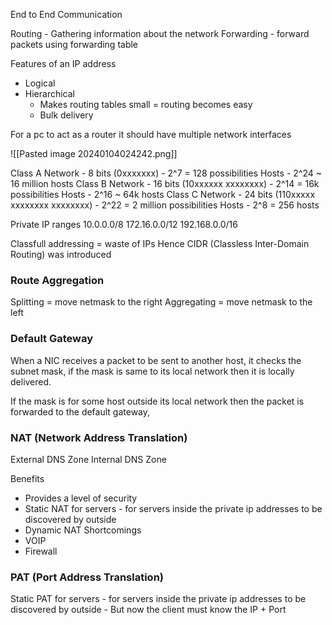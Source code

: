 End to End Communication

Routing - Gathering information about the network
Forwarding - forward packets using forwarding table

Features of an IP address
- Logical
- Hierarchical
	- Makes routing tables small = routing becomes easy
	- Bulk delivery

For a pc to act as a router it should have multiple network interfaces

![[Pasted image 20240104024242.png]]

Class A
	Network - 8 bits (0xxxxxxx) - 2^7 = 128 possibilities
	Hosts - 2^24 ~ 16 million hosts
Class B
	Network - 16 bits (10xxxxxx xxxxxxxx) - 2^14 = 16k possibilities
	Hosts - 2^16 ~ 64k hosts
Class C
	Network - 24 bits (110xxxxx xxxxxxxx xxxxxxxx) - 2^22 = 2 million possibilities
	Hosts - 2^8 = 256 hosts

Private IP ranges
10.0.0.0/8
172.16.0.0/12
192.168.0.0/16

Classfull addressing = waste of IPs
Hence CIDR (Classless Inter-Domain Routing) was introduced

### Route Aggregation
Splitting = move netmask to the right
Aggregating  = move netmask to the left

### Default Gateway
When a NIC receives a packet to be sent to another host, it checks the subnet mask, if the mask is same to its local network then it is locally delivered.

If the mask is for some host outside its local network then the packet is forwarded to the default gateway,

### NAT (Network Address Translation)
External DNS Zone
Internal DNS Zone

Benefits
- Provides a level of security
- Static NAT for servers - for servers inside the private ip addresses to be discovered by outside
- Dynamic NAT
Shortcomings
- VOIP
- Firewall

### PAT (Port Address Translation)
Static PAT for servers - for servers inside the private ip addresses to be discovered by outside
	- But now the client must know the IP + Port